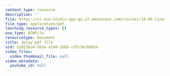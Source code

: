 ```yaml
---
content_type: resource
description: ''
file: https://ol-ocw-studio-app-qa.s3.amazonaws.com/courses/18-06-linear-algebra-spring-2010/52823bc4563ea1482bb5cd7c36c60d1e_8o5Cmfpeo6g.pdf
file_type: application/pdf
learning_resource_types: []
ocw_type: OCWFile
resourcetype: Document
title: 3play pdf file
uid: 52823bc4-563e-a148-2bb5-cd7c36c60d1e
video_files:
  video_thumbnail_file: null
video_metadata:
  youtube_id: null
---
```

